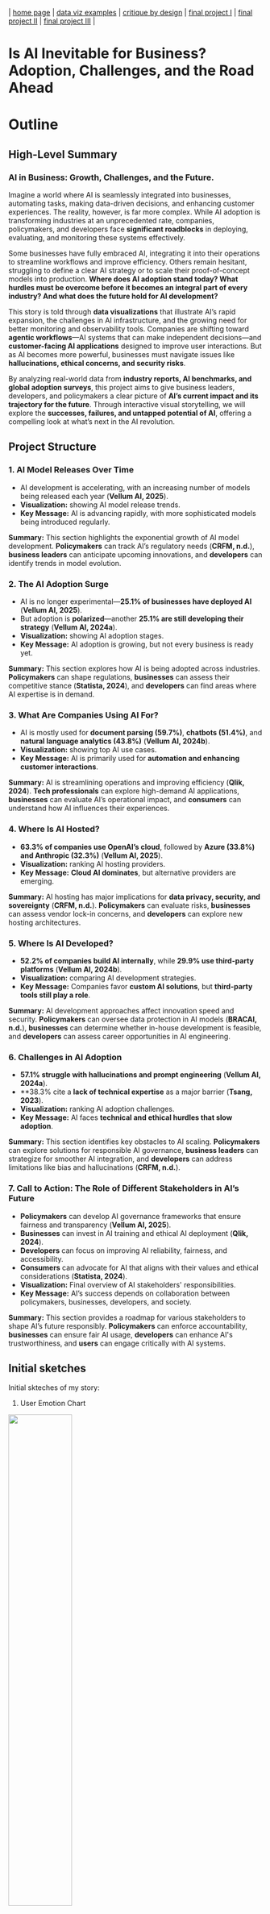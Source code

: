 | [home page](https://cmustudent.github.io/tswd-portfolio-templates/) | [data viz examples](dataviz-examples) | [critique by design](critique-by-design) | [final project I](final-project-part-one) | [final project II](final-project-part-two) | [final project III](final-project-part-three) |

# **Is AI Inevitable for Business? Adoption, Challenges, and the Road Ahead**
# Outline
## **High-Level Summary**
### **AI in Business: Growth, Challenges, and the Future.**  

Imagine a world where AI is seamlessly integrated into businesses, automating tasks, making data-driven decisions, and enhancing customer experiences. The reality, however, is far more complex. While AI adoption is transforming industries at an unprecedented rate, companies, policymakers, and developers face **significant roadblocks** in deploying, evaluating, and monitoring these systems effectively.  

Some businesses have fully embraced AI, integrating it into their operations to streamline workflows and improve efficiency. Others remain hesitant, struggling to define a clear AI strategy or to scale their proof-of-concept models into production. **Where does AI adoption stand today? What hurdles must be overcome before it becomes an integral part of every industry? And what does the future hold for AI development?**  

This story is told through **data visualizations** that illustrate AI’s rapid expansion, the challenges in AI infrastructure, and the growing need for better monitoring and observability tools. Companies are shifting toward **agentic workflows**—AI systems that can make independent decisions—and **customer-facing AI applications** designed to improve user interactions. But as AI becomes more powerful, businesses must navigate issues like **hallucinations, ethical concerns, and security risks**.  

By analyzing real-world data from **industry reports, AI benchmarks, and global adoption surveys**, this project aims to give business leaders, developers, and policymakers a clear picture of **AI’s current impact and its trajectory for the future**. Through interactive visual storytelling, we will explore the **successes, failures, and untapped potential of AI**, offering a compelling look at what’s next in the AI revolution.


## **Project Structure**

### **1. AI Model Releases Over Time**

- AI development is accelerating, with an increasing number of models being released each year (**Vellum AI, 2025**).
- **Visualization:** showing AI model release trends.
- **Key Message:** AI is advancing rapidly, with more sophisticated models being introduced regularly.

**Summary:** This section highlights the exponential growth of AI model development. **Policymakers** can track AI’s regulatory needs (**CRFM, n.d.**), **business leaders** can anticipate upcoming innovations, and **developers** can identify trends in model evolution.

### **2. The AI Adoption Surge**

- AI is no longer experimental—**25.1% of businesses have deployed AI** (**Vellum AI, 2025**).
- But adoption is **polarized**—another **25.1% are still developing their strategy** (**Vellum AI, 2024a**).
- **Visualization:** showing AI adoption stages.
- **Key Message:** AI adoption is growing, but not every business is ready yet.

**Summary:** This section explores how AI is being adopted across industries. **Policymakers** can shape regulations, **businesses** can assess their competitive stance (**Statista, 2024**), and **developers** can find areas where AI expertise is in demand.

### **3. What Are Companies Using AI For?**

- AI is mostly used for **document parsing (59.7%)**, **chatbots (51.4%)**, and **natural language analytics (43.8%)** (**Vellum AI, 2024b**).
- **Visualization:** showing top AI use cases.
- **Key Message:** AI is primarily used for **automation and enhancing customer interactions**.

**Summary:** AI is streamlining operations and improving efficiency (**Qlik, 2024**). **Tech professionals** can explore high-demand AI applications, **businesses** can evaluate AI’s operational impact, and **consumers** can understand how AI influences their experiences.

### **4. Where Is AI Hosted?**

- **63.3% of companies use OpenAI’s cloud**, followed by **Azure (33.8%) and Anthropic (32.3%)** (**Vellum AI, 2025**).
- **Visualization:** ranking AI hosting providers.
- **Key Message:** **Cloud AI dominates**, but alternative providers are emerging.

**Summary:** AI hosting has major implications for **data privacy, security, and sovereignty** (**CRFM, n.d.**). **Policymakers** can evaluate risks, **businesses** can assess vendor lock-in concerns, and **developers** can explore new hosting architectures.

### **5. Where Is AI Developed?**

- **52.2% of companies build AI internally**, while **29.9% use third-party platforms** (**Vellum AI, 2024b**).
- **Visualization:** comparing AI development strategies.
- **Key Message:** Companies favor **custom AI solutions**, but **third-party tools still play a role**.

**Summary:** AI development approaches affect innovation speed and security. **Policymakers** can oversee data protection in AI models (**BRACAI, n.d.**), **businesses** can determine whether in-house development is feasible, and **developers** can assess career opportunities in AI engineering.

### **6. Challenges in AI Adoption**

- **57.1% struggle with hallucinations and prompt engineering** (**Vellum AI, 2024a**).
- **38.3% cite a **lack of technical expertise** as a major barrier (**Tsang, 2023**).
- **Visualization:** ranking AI adoption challenges.
- **Key Message:** AI faces **technical and ethical hurdles that slow adoption**.

**Summary:** This section identifies key obstacles to AI scaling. **Policymakers** can explore solutions for responsible AI governance, **business leaders** can strategize for smoother AI integration, and **developers** can address limitations like bias and hallucinations (**CRFM, n.d.**).

### **7. Call to Action: The Role of Different Stakeholders in AI’s Future**

- **Policymakers** can develop AI governance frameworks that ensure fairness and transparency (**Vellum AI, 2025**).
- **Businesses** can invest in AI training and ethical AI deployment (**Qlik, 2024**).
- **Developers** can focus on improving AI reliability, fairness, and accessibility.
- **Consumers** can advocate for AI that aligns with their values and ethical considerations (**Statista, 2024**).
- **Visualization:** Final overview of AI stakeholders' responsibilities.
- **Key Message:** AI’s success depends on collaboration between policymakers, businesses, developers, and society.

**Summary:** This section provides a roadmap for various stakeholders to shape AI’s future responsibly. **Policymakers** can enforce accountability, **businesses** can ensure fair AI usage, **developers** can enhance AI's trustworthiness, and **users** can engage critically with AI systems.



## Initial sketches
Initial skteches of my story:

1. User Emotion Chart

<img src="IMG_0011.jpeg" style="width:50%; height:auto;">

2. Growth of AI accross years

<img src="IMG_0010.jpeg" style="width:50%; height:auto;">


3. How is AI used?

<img src="IMG_0012.jpeg" style="width:50%; height:auto;">


4. How accurate is AI?

<img src="IMG_0013.jpeg" style="width:50%; height:auto;">



# The Data

## **Primary Data Sources**  
To ensure data-driven storytelling, this project will leverage:  
- **Hugging Face Open LLM Leaderboard** – Performance benchmarks for AI models.  
- **Stanford’s HELM Benchmark** – AI evaluation trends (**CRFM, n.d.**).  
- **State of AI Report 2024** – Insights on AI adoption, challenges, and infrastructure (**Vellum AI, 2025**).  
- **Industry Surveys (e.g., Vellum AI, Statista, Fireworks AI, Together AI)** – AI development trends and use cases (**Statista, 2024; Vellum AI, 2024a**).  
- **Academic Research (e.g., AI model fairness and efficiency studies)** – AI ethics and performance trade-offs (**Tsang, 2023; BRACAI, n.d.**).  
- **Corporate Reports (e.g., Qlik's AI Business Insights)** – AI’s impact on data analysis and automation (**Qlik, 2024**).  

## **Structured Data Sources**

| Name                          | URL                                                                                                       | Description                                              |
|-------------------------------|-----------------------------------------------------------------------------------------------------------|----------------------------------------------------------|
| **Hugging Face LLM Leaderboard** | [huggingface.co](https://huggingface.co)                                                                 | AI model performance comparison                          |
| **HELM Benchmark**            | [crfm.stanford.edu](https://crfm.stanford.edu)                                                           | AI evaluation framework (**CRFM, n.d.**)                 |
| **State of AI Report 2024**    | [vellum.ai](https://www.vellum.ai/state-of-ai-2025#10)                                                  | AI adoption and future trends (**Vellum AI, 2025**)      |
| **Vellum AI Leaderboard**      | [vellum.ai](https://www.vellum.ai/llm-leaderboard)                                                      | AI model ranking based on production use cases (**Vellum AI, 2024a**) |
| **Statista AI Adoption Report** | [statista.com](https://www.statista.com/statistics/1458141/leading-math-llm-tools/)                     | Business AI adoption trends (**Statista, 2024**)         |
| **AI Ethics & Model Fairness**  | [bracai.eu](https://www.bracai.eu/llm-eval)                                                             | AI bias, fairness, and efficiency evaluations (**BRACAI, n.d.**) |



# Method and medium
This project will be built using **interactive storytelling tools and data visualization platforms**:  
- **Shorthand** for digital storytelling.  
- **Tableau** for interactive data visualizations.  
- **GitHub Pages** for project hosting and documentation.  
- **HTML/CSS** for project styling.  

📌 **Final Deliverable:**  
An **interactive, stand-alone project** combining **Shorthand storytelling with data visualizations** to communicate insights effectively.  


## References

- BRACAI. (n.d.). *LLM evaluation*. Retrieved February 4, 2025, from [https://www.bracai.eu/llm-eval](https://www.bracai.eu/llm-eval)  

- CRFM. (n.d.). *The Stanford 2024 foundation model report*. Stanford University. Retrieved February 4, 2025, from [https://crfm.stanford.edu/report.html](https://crfm.stanford.edu/report.html)  

- Qlik. (2024). *After AI: Reinventing data, insights, and action amidst the noise*. Retrieved February 4, 2025, from [https://assets.qlik.com/image/upload/v1736282773/qlik/docs/resource-library/ebooks/resource-eb-after-ai-reinventing-data-insights-and-action-amidst-the-noise-en_lna7iz.pdf](https://assets.qlik.com/image/upload/v1736282773/qlik/docs/resource-library/ebooks/resource-eb-after-ai-reinventing-data-insights-and-action-amidst-the-noise-en_lna7iz.pdf)  

- Statista. (2024). *Leading math LLM tools worldwide in 2024*. Retrieved February 4, 2025, from [https://www.statista.com/statistics/1458141/leading-math-llm-tools/](https://www.statista.com/statistics/1458141/leading-math-llm-tools/)  

- Tsang, S. H. (2023, March 27). *Brief review: MMLU—Measuring massive multitask language understanding*. Medium. Retrieved February 4, 2025, from [https://sh-tsang.medium.com/brief-review-mmlu-measuring-massive-multitask-language-understanding-7b18e7cbbeab](https://sh-tsang.medium.com/brief-review-mmlu-measuring-massive-multitask-language-understanding-7b18e7cbbeab)  

- Vellum AI. (2024, January 15). *LLM leaderboard*. Retrieved February 4, 2025, from [https://www.vellum.ai/llm-leaderboard](https://www.vellum.ai/llm-leaderboard)  

- Vellum AI. (2024, February 1). *Must-know AI facts and statistics*. Retrieved February 4, 2025, from [https://www.vellum.ai/blog/must-know-ai-facts-and-statistics](https://www.vellum.ai/blog/must-know-ai-facts-and-statistics)  

- Vellum AI. (2024, February 1). *How to evaluate the quality of large language models for production use cases*. Retrieved February 4, 2025, from [https://www.vellum.ai/blog/how-to-evaluate-the-quality-of-large-language-models-for-production-use-cases](https://www.vellum.ai/blog/how-to-evaluate-the-quality-of-large-language-models-for-production-use-cases)  

- Vellum AI. (2025). *State of AI 2025: 10 key trends shaping artificial intelligence*. Retrieved February 4, 2025, from [https://www.vellum.ai/state-of-ai-2025#10](https://www.vellum.ai/state-of-ai-2025#10)  


## AI acknowledgements
_If you used AI to help you complete this assignment (within the parameters of the instruction and course guidelines), detail your use of AI for this assignment here._

